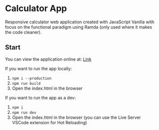 # Calculator App

Responsive calculator web application created with JavaScript Vanilla with focus on the functional paradigm using Ramda (only used where it makes the code cleaner).

## Start

You can view the application online at: [Link](https://calculator-app-eta.vercel.app/)

If you want to run the app locally:

1. `npm i --production`
2. `npm run build`
3. Open the index.html in the browser

If you want to run the app as a dev:

1. `npm i`
2. `npm run dev`
3. Open the index.html in the browser (you can use the Live Server VSCode extension for Hot Reloading)
